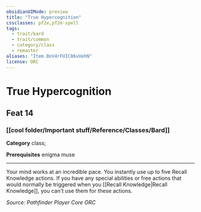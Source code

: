 ```yaml
---
obsidianUIMode: preview
title: "True Hypercognition"
cssclasses: pf2e,pf2e-spell
tags:
  - trait/bard
  - trait/common
  - category/class
  - remaster
aliases: "Item.BoV4rFUIC86vUehN"
license: ORC
---
```

# True Hypercognition
## Feat 14
### [[cool folder/Important stuff/Reference/Classes/Bard]]

**Category** class; 



**Prerequisites** enigma muse
* * *
Your mind works at an incredible pace. You instantly use up to five Recall Knowledge actions. If you have any special abilities or free actions that would normally be triggered when you [[Recall Knowledge|Recall Knowledge]], you can't use them for these actions.

*Source: Pathfinder Player Core*
*ORC*